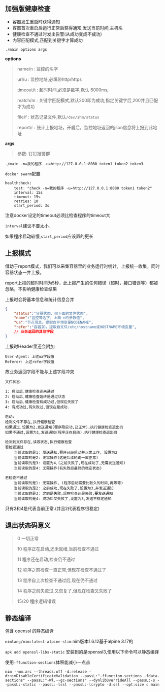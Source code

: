 ## 加强版健康检查

* 容器发生重启时获得通知
* 容器首次重启后运行正常后获得通知,发送当前时间,主机名
* 健康检查不通过时发出告警(从成功变成不成功)
* 内容匹配模式,匹配到关键字才算成功

`./main options args`

**options**

> name/n : 监控的名字
>
> url/u : 监控地址,必填带http/https
>
> timeout/t : 超时时间,必须是数字,默认 8000ms,
>
> match/m : 关键字匹配模式,默认200即为成功,指定关键字后,200并且匹配才为成功
>
> file/f : 状态记录文件,默认`/dev/shm/status`
>
> report/r : 统计上报地址，开启后，监控地址返回的json信息将上报到此地址
>


**args**

>
> 参数: 钉钉报警群

```
./main -n=我的程序 -u=http://127.0.0.1:8080 token1 token2 token3
```

`docker swarm`配置

```
healthcheck:
    test: "check -n=我的程序 -u=http://127.0.0.1:8080 token1 token2"
    interval: 15s
    timeout: 15s
    retries: 10
    start_period: 3s
```

注意docker设定的timeout必须比检查程序的timeout大

`interval`建议不要太小.

如果程序启动较慢,`start_period`应设置的更长


## 上报模式

借助于report模式，我们可以采集容器里的业务运行时统计，上报统一收集，同时容器状态一并上报。

report上报的超时时间为5秒，此上报产生的任何错误（超时，接口错误等）都被忽略，不影响健康检查结果

上报时会将基本信息和统计信息合并

```json
{
    "status":"容器状态，同下面的文件状态",
    "name":"监控等名字，上面-n的参数值",
    "ua":"节点信息，提取自环境变量NODENAME",
    "refer":"容器ID，提取自文件/etc/hostname或HOSTNAME环境变量",
    // 业务返回的其他字段
}
```

上报时Header里还会附加
```
User-Agent: 上述ua字段值
Referer: 上述refer字段值
```

故业务返回字段不能与上述字段冲突

```
文件状态:

1: 启动后,健康检查还未通过
2: 启动后,健康检查始终是通过状态
3: 启动后,健康检查有成功过,但现在失败了
4: 有成功过,有失败过,但现在是成功.

启动:
检测文件不存在,执行健康检查
如果通过,设置为2,发送通知(程序刚启动,已正常),执行健康检查退出码
如果不通过,设置为1,发送通知(程序正在启动),执行健康检查退出码

检测到文件存在,读取状态,执行健康检查
若检查通过
    当前读取的是1: 发送通知,程序已经启动并正常工作, 设置为2
    当前读取的是2: 无需操作(这是后续轮询一直正常)
    当前读取的是3: 设置为4,(之前失败了,现在成功了,无需发送通知)
    当前读取的是4: 无需操作(有失败后最终的稳定状态)

若检查不通过
    当前读取的是1: 无需操作, (程序启动需要比较久的时间,再等等)
    当前读取的是2: 之前成功,现在失败了,设置为3,并发送通知
    当前读取的是3: 之前是失败,现在检查还是失败,要发送通知
    当前读取的是4: 成功后又失败了,设置为3,发送不稳定通知
```

只有2和4是代表当前正常.(并且2代表程序很稳定)



## 退出状态码意义

> 0 一切正常
>
> 10 程序正在启动,还未就绪,当前检查不通过
>
> 11 程序还在启动,检查仍不通过
>
> 12 程序之前检查一直正常,但现在检查不通过了
>
> 13 程序自上次检查不通过后,现在仍不通过
>
> 14 程序之前失败过,又恢复了,但现在检查又失败了
>
> 15/20 程序逻辑错误
>

## 静态编译

包含 openssl 的静态编译

`nimlang/nim:latest-alpine-slim` nim版本1.6.12基于alpine 3.17的

`apk add openssl-libs-static` 安装到的是openssl3,使用以下命令可以静态编译

使用`-ffunction-sections`体积能减小一点点

```
nim --mm:arc --threads:off -d:release -d:nimDisableCertificateValidation --passL:"-ffunction-sections -fdata-sections" --passL:"-Wl,--gc-sections" --dynlibOverrideAll --passL:-s --passL:-static --passL:-lssl --passL:-lcrypto -d:ssl --opt:size c main
```


